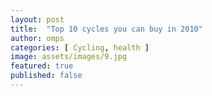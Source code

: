 ```yaml
---
layout: post
title:  "Top 10 cycles you can buy in 2010"
author: omps
categories: [ Cycling, health ]
image: assets/images/9.jpg
featured: true
published: false
---
```

